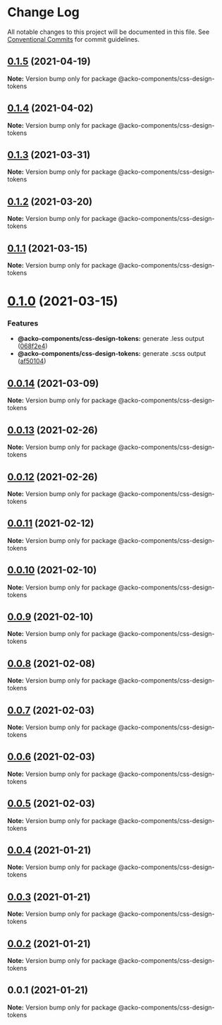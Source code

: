 # Change Log

All notable changes to this project will be documented in this file.
See [Conventional Commits](https://conventionalcommits.org) for commit guidelines.

## [0.1.5](https://github.com/Decathlon/vitamin-web/compare/@acko-components/css-design-tokens@0.1.4...@acko-components/css-design-tokens@0.1.5) (2021-04-19)

**Note:** Version bump only for package @acko-components/css-design-tokens





## [0.1.4](https://github.com/Decathlon/vitamin-web/compare/@acko-components/css-design-tokens@0.1.3...@acko-components/css-design-tokens@0.1.4) (2021-04-02)

**Note:** Version bump only for package @acko-components/css-design-tokens





## [0.1.3](https://github.com/Decathlon/vitamin-web/compare/@acko-components/css-design-tokens@0.1.2...@acko-components/css-design-tokens@0.1.3) (2021-03-31)

**Note:** Version bump only for package @acko-components/css-design-tokens





## [0.1.2](https://github.com/Decathlon/vitamin-web/compare/@acko-components/css-design-tokens@0.1.1...@acko-components/css-design-tokens@0.1.2) (2021-03-20)

**Note:** Version bump only for package @acko-components/css-design-tokens





## [0.1.1](https://github.com/Decathlon/vitamin-web/compare/@acko-components/css-design-tokens@0.1.0...@acko-components/css-design-tokens@0.1.1) (2021-03-15)

**Note:** Version bump only for package @acko-components/css-design-tokens





# [0.1.0](https://github.com/Decathlon/vitamin-web/compare/@acko-components/css-design-tokens@0.0.14...@acko-components/css-design-tokens@0.1.0) (2021-03-15)


### Features

* **@acko-components/css-design-tokens:** generate .less output ([068f2e4](https://github.com/Decathlon/vitamin-web/commit/068f2e4e932a3185c90b3de96ccd2a613a70e8de))
* **@acko-components/css-design-tokens:** generate .scss output ([af50104](https://github.com/Decathlon/vitamin-web/commit/af50104d9891f23b0493c35b3a2bc91c9dac698d))





## [0.0.14](https://github.com/Decathlon/vitamin-web/compare/@acko-components/css-design-tokens@0.0.13...@acko-components/css-design-tokens@0.0.14) (2021-03-09)

**Note:** Version bump only for package @acko-components/css-design-tokens





## [0.0.13](https://github.com/Decathlon/vitamin-web/compare/@acko-components/css-design-tokens@0.0.12...@acko-components/css-design-tokens@0.0.13) (2021-02-26)

**Note:** Version bump only for package @acko-components/css-design-tokens





## [0.0.12](https://github.com/Decathlon/vitamin-web/compare/@acko-components/css-design-tokens@0.0.11...@acko-components/css-design-tokens@0.0.12) (2021-02-26)

**Note:** Version bump only for package @acko-components/css-design-tokens





## [0.0.11](https://github.com/Decathlon/vitamin-web/compare/@acko-components/css-design-tokens@0.0.10...@acko-components/css-design-tokens@0.0.11) (2021-02-12)

**Note:** Version bump only for package @acko-components/css-design-tokens





## [0.0.10](https://github.com/Decathlon/vitamin-web/compare/@acko-components/css-design-tokens@0.0.9...@acko-components/css-design-tokens@0.0.10) (2021-02-10)

**Note:** Version bump only for package @acko-components/css-design-tokens





## [0.0.9](https://github.com/Decathlon/vitamin-web/compare/@acko-components/css-design-tokens@0.0.8...@acko-components/css-design-tokens@0.0.9) (2021-02-10)

**Note:** Version bump only for package @acko-components/css-design-tokens





## [0.0.8](https://github.com/Decathlon/vitamin-web/compare/@acko-components/css-design-tokens@0.0.7...@acko-components/css-design-tokens@0.0.8) (2021-02-08)

**Note:** Version bump only for package @acko-components/css-design-tokens





## [0.0.7](https://github.com/Decathlon/vitamin-web/compare/@acko-components/css-design-tokens@0.0.6...@acko-components/css-design-tokens@0.0.7) (2021-02-03)

**Note:** Version bump only for package @acko-components/css-design-tokens





## [0.0.6](https://github.com/Decathlon/vitamin-web/compare/@acko-components/css-design-tokens@0.0.5...@acko-components/css-design-tokens@0.0.6) (2021-02-03)

**Note:** Version bump only for package @acko-components/css-design-tokens





## [0.0.5](https://github.com/Decathlon/vitamin-web/compare/@acko-components/css-design-tokens@0.0.4...@acko-components/css-design-tokens@0.0.5) (2021-02-03)

**Note:** Version bump only for package @acko-components/css-design-tokens





## [0.0.4](https://github.com/Decathlon/vitamin-web/compare/@acko-components/css-design-tokens@0.0.3...@acko-components/css-design-tokens@0.0.4) (2021-01-21)

**Note:** Version bump only for package @acko-components/css-design-tokens





## [0.0.3](https://github.com/Decathlon/vitamin-web/compare/@acko-components/css-design-tokens@0.0.2...@acko-components/css-design-tokens@0.0.3) (2021-01-21)

**Note:** Version bump only for package @acko-components/css-design-tokens





## [0.0.2](https://github.com/Decathlon/vitamin-web/compare/@acko-components/css-design-tokens@0.0.1...@acko-components/css-design-tokens@0.0.2) (2021-01-21)

**Note:** Version bump only for package @acko-components/css-design-tokens





## 0.0.1 (2021-01-21)

**Note:** Version bump only for package @acko-components/css-design-tokens
